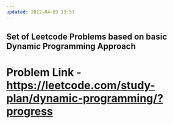 ```yaml
---
updated: 2022-04-03 13:57
---
```

## Set of Leetcode Problems based on basic Dynamic Programming Approach

# Problem Link - https://leetcode.com/study-plan/dynamic-programming/?progress
